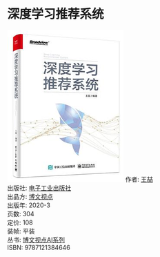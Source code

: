 # 深度学习推荐系统
![|200](../images/Pasted%20image%2020231014201010.jpg)
作者: [王喆](https://book.douban.com/search/%E7%8E%8B%E5%96%86)  
出版社: [电子工业出版社](https://book.douban.com/press/2573)  
出品方: [博文视点](https://book.douban.com/producers/11)  
出版年: 2020-3  
页数: 304  
定价: 108  
装帧: 平装  
丛书: [博文视点AI系列](https://book.douban.com/series/41172)  
ISBN: 9787121384646

